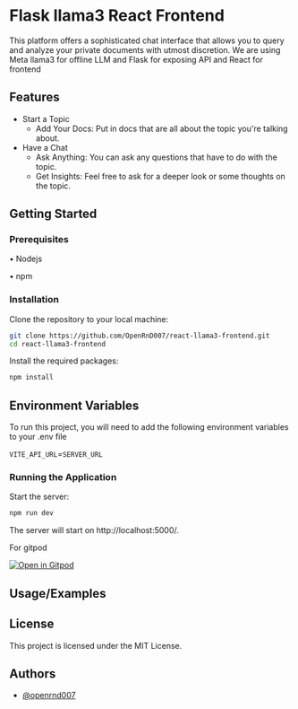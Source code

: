 
# Flask llama3 React Frontend

This platform offers a sophisticated chat interface that allows you to query and analyze your private documents with utmost discretion.
We are using Meta llama3 for offline LLM and Flask for exposing API  and React for frontend


## Features

- Start a Topic
  - Add Your Docs: Put in docs that are all about the topic you're talking about.
- Have a Chat
  - Ask Anything: You can ask any questions that have to do with the topic.
  - Get Insights: Feel free to ask for a deeper look or some thoughts on the topic.



## Getting Started

### Prerequisites

•  Nodejs

•  npm


### Installation

Clone the repository to your local machine:

```bash
git clone https://github.com/OpenRnD007/react-llama3-frontend.git
cd react-llama3-frontend
```

Install the required packages:
```bash
npm install
```

## Environment Variables

To run this project, you will need to add the following environment variables to your .env file

`VITE_API_URL`=`SERVER_URL`

### Running the Application
Start the server:

```bash
npm run dev
```

The server will start on http://localhost:5000/.

For gitpod

[![Open in Gitpod](https://gitpod.io/button/open-in-gitpod.svg)](https://gitpod.io/#https://github.com/OpenRnD007/react-llama3-frontend)

## Usage/Examples


## License

This project is licensed under the MIT License.


## Authors

- [@openrnd007](https://www.github.com/openrnd007)
